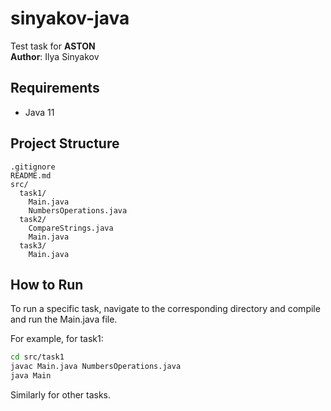# sinyakov-java

Test task for **ASTON**  
**Author**: Ilya Sinyakov

## Requirements

* Java 11

## Project Structure

```text
.gitignore
README.md
src/
  task1/
    Main.java
    NumbersOperations.java
  task2/
    CompareStrings.java
    Main.java
  task3/
    Main.java
```

## How to Run

To run a specific task, navigate to the corresponding directory and compile and run the Main.java file.

For example, for task1:

```bash
cd src/task1
javac Main.java NumbersOperations.java
java Main
```

Similarly for other tasks.
